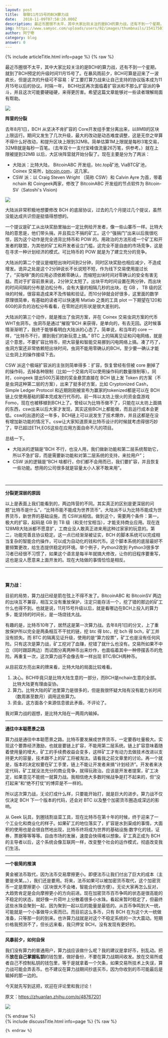 ```yaml
---
layout: post
title:  聊聊11月15号的BCH算力战
date:   2018-11-09T07:58:20.000Z
description: 最近币圈很不太平，其中大家比较关注的是BCH的算力战，还有不到一个星期，就到了BCH预定的升级时间11月15号了。在暴风雨前夕，BCH可算是迎来了一波疯长，但是...
img: https://www.samyoc.com/uploads/users/92/images/thumbnails/1541750161674.jpg
author: 阿宁嘢
category: blog
answer: 0
---
```

<div class="article-root">
  <div class="article">
    {% include articleTitle.html info=page %}
    {% raw %}
    <div class="article-content"><p>最近币圈很不太平，其中大家比较关注的是BCH的算力战，还有不到一个星期，就到了BCH预定的升级时间11月15号了。在暴风雨前夕，BCH可算是迎来了一波疯长，但是这次的升级可不容易：矿工要打算力战来让自己支持的协议版本成为11月15号以后的协议。时隔一年， BCH社区再次面临着扩容派和不那么扩容派的争斗，并且这次可能要硬碰硬，来得更厉害。希望这篇文章能够对一些读者理解局面有帮助。</p>

<p><img class="thumb-img" src="https://www.samyoc.com/uploads/users/92/images/1541750161674.jpg" style="max-width:100%" /></p>

<p><strong>阵营的分裂</strong></p>

<p>去年8月1日，BCH 从坚决不肯扩容的 Core开发组手里分离出来，以8MB的区块上限运行。期间又发生了几次升级，最大的改动是动态难度调整，这是无奈之举算不得什么好改动，和提升区块上限到32MB。简单估算1M上限就是每秒3笔交易，32MB就是每秒一百笔。（去年双十一支付宝峰值流量26万笔，供参考。）就在上限被提到32MB 以后，大区块阵营就开始分裂了。现在主要是分为了两派：</p>

<ul>
	<li>大陆派：比特大陆， BitcoinABC 开发组，btc.top矿池, ViaBTC矿池，Coinex 交易所，<a href="http://link.zhihu.com/?target=http%3A//bitcoin.com" rel="nofollow noreferrer" target="_blank">bitcoin.com</a>，这几家。</li>
	<li>CSW 派：以 Craig Steven Wright （简称 CSW）和 Calvin Ayre 为首，带着 nchain 和 Coingeek两家，修改了 BitcoinABC 开发组的节点软件为 Bitcoin-SV（Satoshi&#39;s Vision)</li>
</ul>

<p><img class="thumb-img" src="https://www.samyoc.com/uploads/users/92/images/1541749995477.jpg" style="max-width:100%" /></p>

<p>大陆派非常积极地想要修改 BCH 的底层协议，过去的几个月提过几个提议，虽然没能达成共识但是挺值得想想的。</p>

<p>一个提议是矿工从出块奖励里抽出一定比例给开发者，像一些山寨币一样。比特大陆的意思是，他们带头捐，并且孤立不捐的矿工。这个&ldquo;强捐门&rdquo;出来以后我很吃惊，因为这个动作是完全违背比特币和 POW 的。用政治的方法形成一个矿工和开发者的联盟，为其他的矿工和开发者设立门槛，这完全不是自由的市场竞争，这是在寻求一种计划经济的模式。可比特币的 POW 就是为了建立充分的竞争。</p>

<p>大陆派的第二个提议是缩短出块时间到2分钟，同时区块奖励也相应减少，不造成增发。诡异之处是这个2分钟说长不长说短不短，作为线下交易使用是过长了，&ldquo;买咖啡&rdquo;类的应用必须依赖零确认，而缩短出块时间对零确认的安全有害无益。而对于扩容前景来说，2分钟又太短了。出块平均时间设置在两分钟，而出块的时间间隔的分布是泊松分布，会有大量的相隔几秒的出块，在 GB ， TB 级的区块的时候，很容易造成来不及传输和验证。而10分钟就会好很多，这里面的数学原理很简单，有基础的读者可以快速用 Matlab 之类的工具 plot 一下期望在120和600的非负的泊松分布看看，在零附近的形状是很大差别的。</p>

<p>大陆派的第三个动作，就是推出了虫洞方案，并在 Coinex 交易虫洞方案的代币 WHT虫洞币。虫洞币是通过&ldquo;摧毁&rdquo;BCH 来获得，是单向的，有去无回。这时候事情渐渐明了，我终于能够看明白大陆派的心态了。简单说，和当年的 core 一样，&ldquo;比特币不行，挪到我们的新玩意上搞。&rdquo; BTC 上的隔离见证和闪电网络，就是这个意思，不要扩容比特币，把大容量和智能交易挪到闪电网络上搞。凑了巧了，虫洞方案还非常依赖短出块时间，虫洞不能用零确认的BCH，至少要一确认才能让虫洞上的操作接续下去。</p>

<p>CSW 派这个极端扩容派的主张则简单得多：扩容，恢复曾经有但被 core 删掉了的操作码，去掉各种限制（比如一个交易内可以使用操作码的数量限制等）。同时，coingeek 提出500万英镑的奖金悬赏直接在 BCH 链上发 Token 的方案（不是虫洞这种第二层的方案），出来了挺多好方案，比如 Cryptonized Cash，Simple Ledger Protocol 和近期刚刚被宣布为赢家的tokenized都是可以在 BCH 链上仅使用基础的脚本完成发行代币的。前一阵以太坊上很火的资金盘游戏Fomo，现在也被移植到BCH上了。曾经以为比特币做不了，只能在以太坊上面搞的东西，csw出来以后大家才发现，其实这些BCH上都能做，而且运行成本会更低。csw的出道的这一年多，BCH链上可以说发生了技术爆炸，并且这都是在没有增加新功能的情况下。csw让大家知道原来比特币设计的时候就考虑得很巧妙了，早已超过ETH,EOS这些在应用方面自命不凡的项目。</p>

<p>总结一下。</p>

<ul>
	<li>大陆派的逻辑是&ldquo;BCH 不行，也没人用，我们做新功能和第二层系统帮助它，所以不急扩容，而是需要新功能和对第二层系统的支持，来拉用户&rdquo;；</li>
	<li>CSW 派的逻辑是&ldquo;BCH 啥都行，你们都不会用而已，我们要扩容，并且恢复一些功能。想用的公司很多就是容量太小人家不敢来用&rdquo;。</li>
</ul>

<p>&nbsp;</p>

<hr />
<p><strong>分裂更深层的原因</strong></p>

<p>以上是表面上我们能看到的，两边阵营的不同。其实真正的区别是更深层的问题&ldquo;比特币是什么&rdquo;，&ldquo;比特币能不能成为世界货币&rdquo;。大陆派不认为比特币能成为世界货币，新世界的基础设施，而 CSW派相信。做到这个，需要两个条件：第一，极大的扩容，起码是 GB 到 TB 级（和支付宝相当），才能支持商业应用。现在连128MB大陆派都不愿意扩，工商业没人敢真正进来用这种过家家的玩意的。第二，功能完善且协议稳定。这一点已经渐渐被证实，BCH 的脚本系统可以完成相当复杂的智能合约操作，可以成为自动化的钱和代币。这个脚本系统的底层最好不要频繁更改，给生态提供稳定的环境。举个例子，Python2改到 Python3很多学习者已经很不习惯了，如果这个语言是每半年就搞大修改，让你的旧程序要重写，这也是没人愿意来上面开发的。现在大陆做的事情恰恰是相反。</p>

<hr />
<p>&nbsp;</p>

<p><strong>算力战：</strong></p>

<p>目前的局势，算力战已经是箭在弦上不得不发了。BitcoinABC 和 BitcoinSV 两边的出块互不兼容，相互又没有重放保护，注定只能存活一个，挖了错的那边的矿工什么也得不到。也就是说，11月15号升级以后，就是看哪边在BCH上投入的算力多，能坚持的时间长，是一场烧钱大战。</p>

<p>有趣的是，比特币10年了，居然这是第一次算力战。去年8月1日的分叉，上了重放保护所以完全是两条相互不干扰的链，挖 btc 得 btc，挖 bch 得 bch，矿工并没有损失。而 BTC 的隔离见证升级，使用的是&ldquo;算力投票&rdquo;，矿工也是没有任何风险。只有这次是算力战，矿工挖对了血赚，挖错了就什么也没有。交易所如果不中立（同时跟踪两边）而试图分离两种币出来炒作，也面临着其中一种停摆丢币的危险。再重复一次，这次算力战不会像去年一样出现 BTC/BCH两种币。</p>

<p>从目前双方亮出来的牌来看，比特大陆的局面比较难看。</p>

<ol>
	<li>决心。BCH毕竟只是比特大陆生意的一部分，而BCH是nchain生意的全部。比特大陆更有理由妥协。</li>
	<li>算力。比特大陆的矿池里算力是很多的，但是我很怀疑大陆有没有能力长时间（数周甚至数月）调用这些算力。</li>
	<li>资金。这方面各个来源信息彼此矛盾，不评论了。</li>
</ol>

<p>我对算力战的遐想，是比特大陆在一两周内输掉。</p>

<hr />
<p><strong>通往中本聪愿景之路</strong></p>

<p>算力战是通往中本聪愿景之路。比特币要发展成世界货币，一定要吞吐量极大。实现这个要靠经济激励，也就是要链上扩容，不能用第二层系统。链上扩容意味着随着使用量的增大，矿工的手续费收益会变多，这样矿工才有动力去做技术改进以支持更大的容量，技术跟不上的矿工将被淘汰。请看我之前文章里的讨论。再一个就是，版本的决定权要在矿工手里，链上不能让开发者来搞&ldquo;计划经济&rdquo;。开发者来决定代码，矿工就没法充分的商业竞争，就得玩政治。应该是开发者提案，矿工决定，如果意见不能统一就算力战。我相信绝大多数时候战争是打不起来的，但&ldquo;没打起来&rdquo;和&ldquo;绝不打仗&rdquo;的博弈是不一样的。</p>

<p>所以这次算力战，无论打成什么样，只要能开始打，就是巨大的进步。算力战不仅仅决定 BCH 下一个版本的代码，还会对 BTC 以及整个加密货币圈造成深远的影响。</p>

<p>从 Geek 玩具，到圈钱割韭菜工具，现在比特币在第十年的时候，终于迎来了一个工业化和商业化的样子。如果矿工的地位落实了，扩容是水到渠成的事情，大面积的使用也是会很自然地出现，比特币终将成为世界的基础设施:数字化的钱，证券，票据等等等等。自由市场的发展，速度会快得难以想象。矿工真正成为 BCH 的主导者以后，这个系统会像互联网一样，改变整个社会的运作模式，彻底改变我们生活。</p>

<hr />
<p><strong>一个极简的推演</strong></p>

<p>黄金被法币取代，因为法币交易摩擦更小。即便法币让我们付出了巨大的成本（主要是央某。。），我们还是要用。将来，法币如果可以被加密货币取代，这个加密货币一定是摩擦更小（区块很大不会堵，智能合约很方便）。无论大家再怎么反对，大趋势肯定是会向摩擦更小的方向前进。现在加密货币百币争鸣的状态是很高能的不稳定的状态，就好像一片荷叶上分散着很多小水珠。看起来暂时稳定了，但最终这些水珠会聚到一起，因为聚到一起以后的能量是最低的。从百币争鸣到大一统，可能就是一个小事做导火索而已。而目前这么多币，只有 BCH 在为这个大一统做准备，只等那一刻的到来。也许算力战就是对这个不稳定系统的一次大震动。短期价格我预测不了，但长远来看，我只押宝 BCH，没有发现有更好的。</p>

<hr />
<p><strong>风暴前夕，如何自保</strong></p>

<p>我们没有算力的普通用户，算力战应该做什么呢？我的建议是拿好币，别乱动。把币<strong>放在自己掌握私钥</strong>的钱包里，做好备份，不要在算力战期间收发。放在交易所或者自己不控制私钥的钱包里，等于是就拿着一个欠条，如果交易所技术上失误，算力战可能会弄丢币。也不建议在算力战期间抄底买币，因为你收到的币可能最后是输掉的那一边的。</p>

<p>今天就先写到这把，欢迎在评论里和我讨论！</p>

<p>原文：<a href="https://zhuanlan.zhihu.com/p/48767201" target="_blank">https://zhuanlan.zhihu.com/p/48767201</a></p>

<p><img class="thumb-img" src="https://www.samyoc.com/uploads/users/92/images/1541750153873.jpg" style="max-width:100%" /></p>
</div>
    {% endraw %}
  </div>

  <div class="discuss-wrapper">
    {% include discussTitle.html info=page %}
    {% raw %}
    
    {% endraw %}
  </div>
<div>
